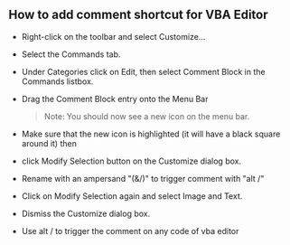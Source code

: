 ## How to add comment shortcut for VBA Editor
- Right-click on the toolbar and select Customize...
- Select the Commands tab.
- Under Categories click on Edit, then select Comment Block in the Commands listbox.
- Drag the Comment Block entry onto the Menu Bar
  
    > Note: You should now see a new icon on the menu bar.
- Make sure that the new icon is highlighted (it will have a black square around it) then
- click Modify Selection button on the Customize dialog box.
- Rename with an ampersand "(&/)" to trigger comment with "alt /"
- Click on Modify Selection again and select Image and Text.
- Dismiss the Customize dialog box.
- Use alt / to trigger the comment on any code of vba editor
